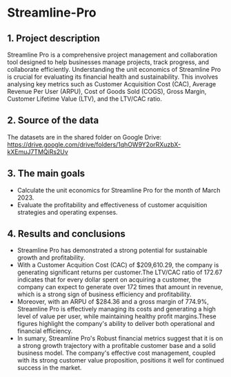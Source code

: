 # Streamline-Pro
## 1. Project description
Streamline Pro is a comprehensive project management and collaboration tool designed to help businesses manage projects, track progress, and collaborate efficiently. Understanding the unit economics of Streamline Pro is crucial for evaluating its financial health and sustainability. This involves analysing key metrics such as Customer Acquisition Cost (CAC), Average Revenue Per User (ARPU), Cost of Goods Sold (COGS), Gross Margin, Customer Lifetime Value (LTV), and the LTV/CAC ratio. 
## 2. Source of the data
The datasets are in the shared folder on Google Drive:
https://drive.google.com/drive/folders/1qhOW9Y2orRXuzbX-kXEmuJ7TMQiRs2Uv
## 3. The main goals
- Calculate the unit economics for Streamline Pro for the month of March 2023. 
- Evaluate the profitability and effectiveness of customer acquisition strategies and operating expenses. 
## 4. Results and conclusions
- Streamline Pro has demonstrated a strong potential for sustainable growth and profitability.
- With a Customer Acquition Cost (CAC) of $209,610.29, the company is generating significant returns per customer.The LTV/CAC ratio of 172.67 indicates that for every dollar spent on acquiring a customer, the company can expect to generate over 172 times that amount in revenue, which is a strong sign of business efficiency and profitability.
- Moreover, with an ARPU of $284.36 and a gross margin of 774.9%, Streamline Pro is effectively managing its costs and generating a high level of value per user, while maintaining healthy profit margins.These figures highlight the company's ability to deliver both operational and financial efficiency.
- In sumary, Streamline Pro's Robust financial metrics suggest that it is on a strong growth trajectory with a profitable customer base and a solid business model. The company's effective cost management, coupled with its strong customer value proposition, positions it well for continued success in the market.
